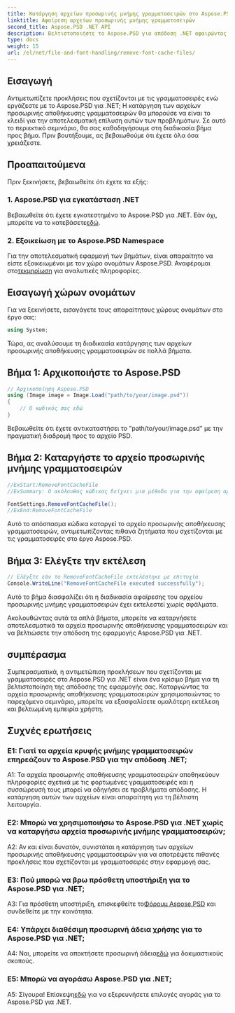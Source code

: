 ```yaml
---
title: Κατάργηση αρχείων προσωρινής μνήμης γραμματοσειρών στο Aspose.PSD για .NET
linktitle: Αφαίρεση αρχείων προσωρινής μνήμης γραμματοσειρών
second_title: Aspose.PSD .NET API
description: Βελτιστοποιήστε το Aspose.PSD για απόδοση .NET αφαιρώντας τα αρχεία προσωρινής μνήμης γραμματοσειρών. Ακολουθήστε τον βήμα προς βήμα οδηγό μας για απρόσκοπτη εκτέλεση.
type: docs
weight: 15
url: /el/net/file-and-font-handling/remove-font-cache-files/
---
```

## Εισαγωγή

Αντιμετωπίζετε προκλήσεις που σχετίζονται με τις γραμματοσειρές ενώ εργάζεστε με το Aspose.PSD για .NET; Η κατάργηση των αρχείων προσωρινής αποθήκευσης γραμματοσειρών θα μπορούσε να είναι το κλειδί για την αποτελεσματική επίλυση αυτών των προβλημάτων. Σε αυτό το περιεκτικό σεμινάριο, θα σας καθοδηγήσουμε στη διαδικασία βήμα προς βήμα. Πριν βουτήξουμε, ας βεβαιωθούμε ότι έχετε όλα όσα χρειάζεστε.

## Προαπαιτούμενα

Πριν ξεκινήσετε, βεβαιωθείτε ότι έχετε τα εξής:

### 1. Aspose.PSD για εγκατάσταση .NET

 Βεβαιωθείτε ότι έχετε εγκατεστημένο το Aspose.PSD για .NET. Εάν όχι, μπορείτε να το κατεβάσετε[εδώ](https://releases.aspose.com/psd/net/).

### 2. Εξοικείωση με το Aspose.PSD Namespace

 Για την αποτελεσματική εφαρμογή των βημάτων, είναι απαραίτητο να είστε εξοικειωμένοι με τον χώρο ονομάτων Aspose.PSD. Αναφέρομαι στο[τεκμηρίωση](https://reference.aspose.com/psd/net/) για αναλυτικές πληροφορίες.

## Εισαγωγή χώρων ονομάτων

Για να ξεκινήσετε, εισαγάγετε τους απαραίτητους χώρους ονομάτων στο έργο σας:

```csharp
using System;
```

Τώρα, ας αναλύσουμε τη διαδικασία κατάργησης των αρχείων προσωρινής αποθήκευσης γραμματοσειρών σε πολλά βήματα.

## Βήμα 1: Αρχικοποιήστε το Aspose.PSD

```csharp
// Αρχικοποίηση Aspose.PSD
using (Image image = Image.Load("path/to/your/image.psd"))
{
    // Ο κωδικός σας εδώ
}
```

Βεβαιωθείτε ότι έχετε αντικαταστήσει το "path/to/your/image.psd" με την πραγματική διαδρομή προς το αρχείο PSD.

## Βήμα 2: Καταργήστε το αρχείο προσωρινής μνήμης γραμματοσειρών

```csharp
//ExStart:RemoveFontCacheFile
//ExSummary: Ο ακόλουθος κώδικας δείχνει μια μέθοδο για την αφαίρεση αρχείων με την προσωρινή μνήμη των φορτωμένων γραμματοσειρών.

FontSettings.RemoveFontCacheFile();
//ExEnd:RemoveFontCacheFile
```

Αυτό το απόσπασμα κώδικα καταργεί το αρχείο προσωρινής αποθήκευσης γραμματοσειρών, αντιμετωπίζοντας πιθανά ζητήματα που σχετίζονται με τις γραμματοσειρές στο έργο Aspose.PSD.

## Βήμα 3: Ελέγξτε την εκτέλεση

```csharp
// Ελέγξτε εάν το RemoveFontCacheFile εκτελέστηκε με επιτυχία
Console.WriteLine("RemoveFontCacheFile executed successfully");
```

Αυτό το βήμα διασφαλίζει ότι η διαδικασία αφαίρεσης του αρχείου προσωρινής μνήμης γραμματοσειρών έχει εκτελεστεί χωρίς σφάλματα.

Ακολουθώντας αυτά τα απλά βήματα, μπορείτε να καταργήσετε αποτελεσματικά τα αρχεία προσωρινής αποθήκευσης γραμματοσειρών και να βελτιώσετε την απόδοση της εφαρμογής Aspose.PSD για .NET.

## συμπέρασμα

Συμπερασματικά, η αντιμετώπιση προκλήσεων που σχετίζονται με γραμματοσειρές στο Aspose.PSD για .NET είναι ένα κρίσιμο βήμα για τη βελτιστοποίηση της απόδοσης της εφαρμογής σας. Καταργώντας τα αρχεία προσωρινής αποθήκευσης γραμματοσειρών χρησιμοποιώντας το παρεχόμενο σεμινάριο, μπορείτε να εξασφαλίσετε ομαλότερη εκτέλεση και βελτιωμένη εμπειρία χρήστη.

## Συχνές ερωτήσεις

### Ε1: Γιατί τα αρχεία κρυφής μνήμης γραμματοσειρών επηρεάζουν το Aspose.PSD για την απόδοση .NET;

A1: Τα αρχεία προσωρινής αποθήκευσης γραμματοσειρών αποθηκεύουν πληροφορίες σχετικά με τις φορτωμένες γραμματοσειρές και η συσσώρευσή τους μπορεί να οδηγήσει σε προβλήματα απόδοσης. Η κατάργηση αυτών των αρχείων είναι απαραίτητη για τη βέλτιστη λειτουργία.

### Ε2: Μπορώ να χρησιμοποιήσω το Aspose.PSD για .NET χωρίς να καταργήσω αρχεία προσωρινής μνήμης γραμματοσειρών;

A2: Αν και είναι δυνατόν, συνιστάται η κατάργηση των αρχείων προσωρινής αποθήκευσης γραμματοσειρών για να αποτρέψετε πιθανές προκλήσεις που σχετίζονται με γραμματοσειρές στην εφαρμογή σας.

### Ε3: Πού μπορώ να βρω πρόσθετη υποστήριξη για το Aspose.PSD για .NET;

 A3: Για πρόσθετη υποστήριξη, επισκεφθείτε το[Φόρουμ Aspose.PSD](https://forum.aspose.com/c/psd/34) και συνδεθείτε με την κοινότητα.

### Ε4: Υπάρχει διαθέσιμη προσωρινή άδεια χρήσης για το Aspose.PSD για .NET;

 A4: Ναι, μπορείτε να αποκτήσετε προσωρινή άδεια[εδώ](https://purchase.aspose.com/temporary-license/) για δοκιμαστικούς σκοπούς.

### Ε5: Μπορώ να αγοράσω Aspose.PSD για .NET;

 Α5: Σίγουρα! Επίσκεψη[εδώ](https://purchase.aspose.com/buy) για να εξερευνήσετε επιλογές αγοράς για το Aspose.PSD για .NET.